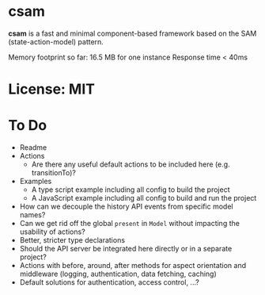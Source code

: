 csam
====

**csam** is a fast and minimal component-based framework based on the SAM (state-action-model) pattern.

Memory footprint so far: 16.5 MB for one instance
Response time < 40ms

# License: MIT

# To Do

* Readme
* Actions
  * Are there any useful default actions to be included here (e.g. transitionTo)?
* Examples
  * A type script example including all config to build the project
  * A JavaScript example including all config to build and run the project
* How can we decouple the history API events from specific model names?
* Can we get rid off the global `present` in `Model` without impacting the usability of actions?
* Better, stricter type declarations
* Should the API server be integrated here directly or in a separate project?
* Actions with before, around, after methods for aspect orientation and middleware (logging, authentication, data fetching, caching)
* Default solutions for authentication, access control, ...?
